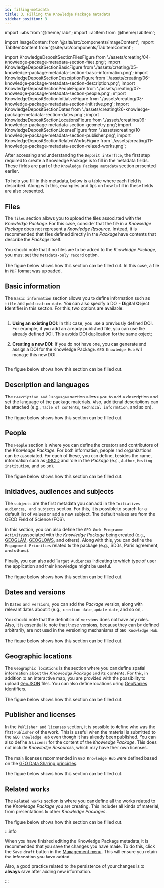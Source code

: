 ```yaml
---
id: filling-metadata
title: 3. Filling the Knowledge Package metadata
sidebar_position: 3
---
```


import Tabs from '@theme/Tabs';
import TabItem from '@theme/TabItem';

import ImageContent from '@site/src/components/ImageContent';
import TabItemContent from '@site/src/components/TabItemContent';

import KnowledgeDepositSectionFilesFigure from './assets/creating/04-knowledge-package-metadata-section-files.png';
import KnowledgeDepositSectionBasicFigure from './assets/creating/05-knowledge-package-metadata-section-basic-information.png';
import KnowledgeDepositSectionDescriptionFigure from './assets/creating/06-knowledge-package-metadata-section-description.png';
import KnowledgeDepositSectionPeopleFigure from './assets/creating/07-knowledge-package-metadata-section-people.png';
import KnowledgeDepositSectionInitiativeFigure from './assets/creating/08-knowledge-package-metadata-section-initiative.png';
import KnowledgeDepositSectionDates from './assets/creating/26-knowledge-package-metadata-section-dates.png';
import KnowledgeDepositSectionLocationsFigure from './assets/creating/09-knowledge-package-metadata-section-geometry.png';
import KnowledgeDepositSectionLicenseFigure from './assets/creating/10-knowledge-package-metadata-section-publisher.png';
import KnowledgeDepositSectionRelatedWorksFigure from './assets/creating/11-knowledge-package-metadata-section-related-works.png';

After accessing and understanding the `Deposit interface`, the first step required to create a Knowledge Package is to fill in the metadata fields. These fields are part of the `Knowledge Package metadata` section presented earlier.

To help you fill in this metadata, below is a table where each field is described. Along with this, examples and tips on how to fill in these fields are also presented.

<Tabs>
    <TabItemContent
        value="files"
        label="Files"
        default   
    >
        <h2>Files</h2>
        <div>
            <div>
                The <code>files</code> section allows you to upload the files associated with the <i>Knowledge Package</i>. For this case, consider that the file in a <i>Knowledge Package</i> does not represent a <i>Knowledge Resource</i>. Instead, it is recommended that files defined directly in the <i>Package</i> have contents that describe the <i>Package</i> itself.
            </div>
            <br />
            <div>
                You should note that if no files are to be added to the <i>Knowledge Package</i>, you must set the <code>Metadata-only record</code> option.
            </div>
            <br />
            <div>
                The figure below shows how this section can be filled out. In this case, a file in <code>PDF</code> format was uploaded.
            </div>
        </div>
        <ImageContent
            imagePath={KnowledgeDepositSectionFilesFigure}
            imageAlt={"File section"}
        />
    </TabItemContent>
    <TabItemContent
        value="basic-information"
        label="Basic information"
    >
        <h2>Basic information</h2>
        The <code>Basic information</code> section allows you to define information such as <code>title</code> and <code>publication date</code>. You can also specify a DOI - <b>D</b>igital <b>O</b>bject <b>I</b>dentifier in this section. For this, two options are available:
        <br />
        <br />
        <ol>
            <li>
                <b>Using an existing DOI</b>: In this case, you use a previously defined DOI. For example, if you add an already published file, you can use the already defined DOI. This avoids DOI duplication for the same object;
                <br />
                <br />
            </li>
            <li>
                <b>Creating a new DOI</b>: If you do not have one, you can generate and assign a DOI for the Knowledge Package. <code>GEO Knowledge Hub</code> will manage this new DOI.
            </li>
        </ol>
        <br />
        <div>
            The figure below shows how this section can be filled out.
        </div>
        <ImageContent
            imagePath={KnowledgeDepositSectionBasicFigure}
            imageAlt={"Basic information section"}
        />
    </TabItemContent>
    <TabItemContent
        value="description-languages"
        label="Description and languages"
    >
        <h2>Description and languages</h2>
        The <code>Description and languages</code> section allows you to add a description and set the language of the package materials. Also, additional descriptions can be attached (e.g., <code>Table of contents</code>, <code>technical information</code>, and so on).
        <br />
        <br />
        <div>
            The figure below shows how this section can be filled out.
        </div>
        <ImageContent
            imagePath={KnowledgeDepositSectionDescriptionFigure}
            imageAlt={"Description and languages section"}
        />
    </TabItemContent>
        <TabItemContent
        value="people"
        label="People"
    >
        <h2>People</h2>
        The <code>People</code> section is where you can define the creators and contributors of the <i>Knowledge Package</i>. For both information, people and organizations can be associated. For each of these, you can define, besides the name, information such as <a href="https://orcid.org/" target="_blank">ORCID</a> and role in the <i>Package</i> (e.g., <code>Author</code>, <code>Hosting institution</code>, and so on).
        <br />
        <br />
        <div>
            The figure below shows how this section can be filled out.
        </div>
        <ImageContent
            imagePath={KnowledgeDepositSectionPeopleFigure}
            imageAlt={"People section"}
        />
    </TabItemContent>
    <TabItemContent
        value="initiatives-audiences"
        label="Initiatives, audiences and subjects"
    >
        <h2>Initiatives, audiences and subjects</h2>
        The <code>subjects</code> are the first metadata you can add in the <code>Initiatives, audiences, and subjects</code> section. For this, it is possible to search for a default list of values or add a new subject. The default values are from the <a href="https://www.oecd.org/science/inno/38235147.pdf" target="_blank">OECD Field of Science (FOS)</a>.
        <br />
        <br />
        In this section, you can also define the <code>GEO Work Programme Activity</code>associated with the <i>Knowledge Package</i> being created (e.g., <a href="https://www.earthobservations.org/geoglam.php">GEOGLAM</a>, <a href="https://www.geoglows.org/">GEOGLOWS</a>, and others). Along with this, you can define the <code>Engagement Priorities</code> related to the package (e.g., SDGs, Paris agreement, and others).
        <br />
        <br />
        Finally, you can also add <code>Target Audiences</code> indicating to which type of user the application and their knowledge might be useful.
        <br />
        <br />
        <div>
            The figure below shows how this section can be filled out.
        </div>
        <ImageContent
            imagePath={KnowledgeDepositSectionInitiativeFigure}
            imageAlt={"Initiatives, audiences and subjects"}
        />
    </TabItemContent>
    <TabItemContent
        value="dates-versions"
        label="Dates and versions"
    >
        <h2>Dates and versions</h2>
        In <code>Dates and versions</code>, you can add the <i>Package</i> version, along with relevant dates about it (e.g., <code>creation date</code>, <code>update date</code>, and so on).
        <br />
        <br />
        You should note that the definition of <code>versions</code> does not have any rules. Also, it is essential to note that these versions, because they can be defined arbitrarily, are not used in the versioning mechanisms of <code>GEO Knowledge Hub</code>.
        <br />
        <br />
        <div>
            The figure below shows how this section can be filled out.
        </div>
        <ImageContent
            imagePath={KnowledgeDepositSectionDates}
            imageAlt={"Dates and versions section"}
        />
    </TabItemContent>
    <TabItemContent
        value="geographic-locations"
        label="Geographic locations"
    >
        <h2>Geographic locations</h2>
        The <code>Geographic locations</code> is the section where you can define spatial information about the <i>Knowledge Package</i> and its contents. For this, in addition to an interactive map, you are provided with the possibility to upload <a href="https://www.rfc-editor.org/rfc/rfc7946">GeoJSON</a> files. You can also define locations using <a href="https://www.geonames.org/">GeoNames</a> identifiers.
        <br />
        <br />
        <div>
            The figure below shows how this section can be filled out.
        </div>
        <ImageContent
            imagePath={KnowledgeDepositSectionLocationsFigure}
            imageAlt={"Geographic location section"}
        />
    </TabItemContent>
    <TabItemContent
        value="publiser-licenses"
        label="Publisher and licenses"
    >
        <h2>Publisher and licenses</h2>
        In the <code>Publisher and licenses</code> section, it is possible to define who was the first <code>Publisher</code> of the work. This is useful when the material is submitted to the <code>GEO Knowledge Hub</code> even though it has already been published. You can also define a <code>License</code> for the content of the <i>Knowledge Package</i>. This does not include <i>Knowledge Resources</i>, which may have their own licenses.
        <br />
        <br />
        The main licenses recommended in <code>GEO Knowledge Hub</code> were defined based on the <a href="https://gkhub.earthobservations.org/packages/pxdag-hq931" target="_blank">GEO Data Sharing principles</a>.
        <br />
        <br />
        <div>
            The figure below shows how this section can be filled out.
        </div>
        <ImageContent
            imagePath={KnowledgeDepositSectionLicenseFigure}
            imageAlt={"Publisher and licenses section"}
        />
    </TabItemContent>
    <TabItemContent
        value="related-works"
        label="Related works"
    >
        <h2>Related works</h2>
        The <code>Related works</code> section is where you can define all the works related to the <i>Knowledge Package</i> you are creating. This includes all kinds of material, from presentations to other <i>Knowledge Packages</i>.
        <br />
        <br />
        <div>
            The figure below shows how this section can be filled out.
        </div>
        <ImageContent
            imagePath={KnowledgeDepositSectionRelatedWorksFigure}
            imageAlt={"Related works section"}
        />
    </TabItemContent>
</Tabs>

:::info

When you have finished editing the Knowledge Package metadata, it is recommended that you save the changes you have made. To do this, click the `Save draft` button in the [Management menu](2_deposit-interface.md). This will ensure you retain the information you have added.

Also, a good practice related to the persistence of your changes is to **always** save after adding new information.

:::
